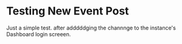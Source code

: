 # Testing New Event Post

Just a simple test. after adddddging the channnge to the instance's Dashboard login screeen.
